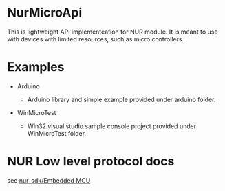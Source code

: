 # NurMicroApi
This is lightweight API implementeation for NUR module. 
It is meant to use with devices with limited resources, such as micro controllers.

# Examples
* Arduino
  * Arduino library and simple example provided under arduino folder.
  
* WinMicroTest
  * Win32 visual studio sample console project provided under WinMicroTest folder. 
  
# NUR Low level protocol docs
see [nur_sdk/Embedded MCU](https://github.com/NordicID/nur_sdk/tree/master/embedded)

